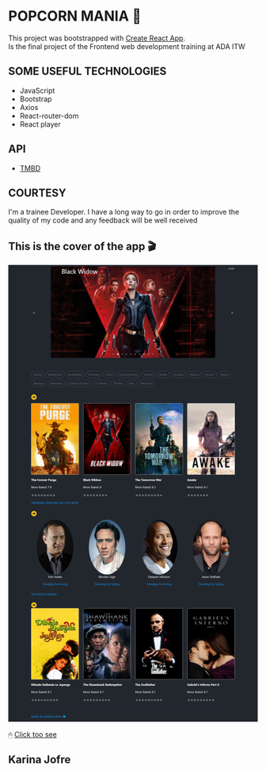 # POPCORN MANIA 🍿

This project was bootstrapped with [Create React App](https://github.com/facebook/create-react-app).
<br>
Is the final project of the Frontend web development training at ADA ITW

## SOME USEFUL TECHNOLOGIES

- JavaScript
- Bootstrap
- Axios
- React-router-dom
- React player

## API
- [TMBD](https://www.themoviedb.org/)

## COURTESY
I'm a trainee Developer. I have a long way to go in order to improve the quality of my code and any feedback will be well received

## This is the cover of the app 🎬

![imágen](./public/screen-app.png)


🖱 [Click too see](https://amazing-shirley-75d411.netlify.app/)

## Karina Jofre


